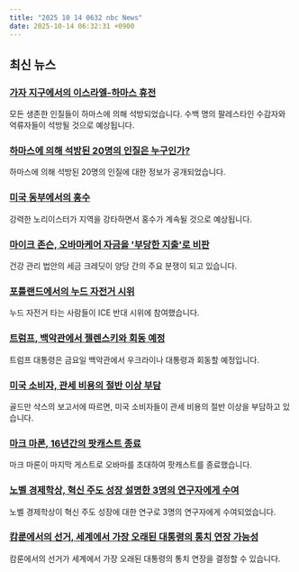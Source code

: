 ```yaml
---
title: "2025 10 14 0632 nbc News"
date: 2025-10-14 06:32:31 +0900
---
```


## 최신 뉴스

### [가자 지구에서의 이스라엘-하마스 휴전](https://www.nbcnews.com/world/middle-east/live-blog/israel-hamas-gaza-ceasfire-hostages-live-updates-rcna237201)  
모든 생존한 인질들이 하마스에 의해 석방되었습니다. 수백 명의 팔레스타인 수감자와 억류자들이 석방될 것으로 예상됩니다. 

### [하마스에 의해 석방된 20명의 인질은 누구인가?](https://www.nbcnews.com/world/middle-east/israel-hamas-gaza-who-are-20-surviving-hostages-rcna237251)  
하마스에 의해 석방된 20명의 인질에 대한 정보가 공개되었습니다. 

### [미국 동부에서의 홍수](https://www.nbcnews.com/news/us-news/east-coast-noreaster-flooding-rcna237288)  
강력한 노리이스터가 지역을 강타하면서 홍수가 계속될 것으로 예상됩니다. 

### [마이크 존슨, 오바마케어 자금을 '부당한 지출'로 비판](https://www.nbcnews.com/politics/congress/mike-johnson-slams-obamacare-funds-boondoggle-shutdown-drags-rcna237366)  
건강 관리 법안의 세금 크레딧이 양당 간의 주요 분쟁이 되고 있습니다. 

### [포틀랜드에서의 누드 자전거 시위](https://www.nbcnews.com/news/us-news/portland-nude-cyclists-join-anti-ice-protests-rain-soaked-ride-rcna236987)  
누드 자전거 타는 사람들이 ICE 반대 시위에 참여했습니다. 

### [트럼프, 백악관에서 젤렌스키와 회동 예정](https://www.nbcnews.com/politics/white-house/trump-zelenskyy-white-house-meeting-russia-ukraine-war-rcna237334)  
트럼프 대통령은 금요일 백악관에서 우크라이나 대통령과 회동할 예정입니다. 

### [미국 소비자, 관세 비용의 절반 이상 부담](https://www.nbcnews.com/business/consumer/us-consumers-bearing-half-cost-tariffs-far-goldman-sachs-says-rcna237283)  
골드만 삭스의 보고서에 따르면, 미국 소비자들이 관세 비용의 절반 이상을 부담하고 있습니다. 

### [마크 마론, 16년간의 팟캐스트 종료](https://www.nbcnews.com/pop-culture/pop-culture-news/marc-maron-drop-one-last-wtf-podcast-16-years-1600-episodes-rcna237254)  
마크 마론이 마지막 게스트로 오바마를 초대하여 팟캐스트를 종료했습니다. 

### [노벨 경제학상, 혁신 주도 성장 설명한 3명의 연구자에게 수여](https://www.nbcnews.com/world/europe/nobel-economics-prize-goes-3-researchers-explaining-innovation-driven-rcna237262)  
노벨 경제학상이 혁신 주도 성장에 대한 연구로 3명의 연구자에게 수여되었습니다. 

### [캄룬에서의 선거, 세계에서 가장 오래된 대통령의 통치 연장 가능성](https://www.nbcnews.com/world/africa/worlds-oldest-president-extend-rule-cameroon-votes-election-rcna237248)  
캄룬에서의 선거가 세계에서 가장 오래된 대통령의 통치 연장을 결정할 수 있습니다.